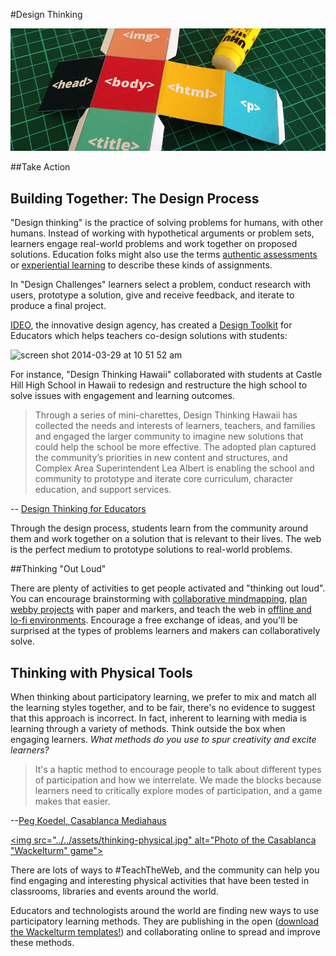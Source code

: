 #Design Thinking

<a href="https://twitter.com/yofiesetiawan"><img src="../../assets/design-thinking.jpg" alt="photo by Yofie Setiawan"/></a>

##Take Action

## Building Together: The Design Process

"Design thinking" is the practice of solving problems for humans, with other humans. Instead of working with hypothetical arguments or problem sets, learners engage real-world problems and work together on proposed solutions. Education folks might also use the terms [authentic assessments](http://en.wikipedia.org/wiki/Authentic_assessment) or [experiential learning](http://en.wikipedia.org/wiki/Experiential_learning) to describe these kinds of assignments. 

In "Design Challenges" learners select a problem, conduct research with users, prototype a solution, give and receive feedback, and iterate to produce a final project.

[IDEO](http://www.ideo.com/), the innovative design agency, has created a [Design Toolkit](http://www.designthinkingforeducators.com/design-examples/) for Educators which helps teachers co-design solutions with students:

![screen shot 2014-03-29 at 10 51 52 am](https://cloud.githubusercontent.com/assets/1874003/2558623/be66bfb4-b751-11e3-8523-a249f0de7d2e.png)

For instance, "Design Thinking Hawaii" collaborated with students at Castle Hill High School in Hawaii to redesign and restructure the high school to solve issues with engagement and learning outcomes.

>Through a series of mini-charettes, Design Thinking Hawaii has collected the needs and interests of learners, teachers, and families and engaged the larger community to imagine new solutions that could help the school be more effective. The adopted plan captured the community’s priorities in new content and structures, and Complex Area Superintendent Lea Albert is enabling the school and community to prototype and iterate core curriculum, character education, and support services. 

-- [Design Thinking for Educators](http://www.designthinkingforeducators.com/design-examples/)

Through the design process, students learn from the community around them and work together on a solution that is relevant to their lives. The web is the perfect medium to prototype solutions to real-world problems.

##Thinking "Out Loud"

There are plenty of activities to get people activated and "thinking out loud". You can encourage brainstorming with [collaborative mindmapping](https://laura.makes.org/thimble/collaborative-mindmapping), [plan webby projects](https://mozteach.makes.org/thimble/designing-for-the-web-planning) with paper and markers, and teach the web in [offline and lo-fi environments](https://keyboardkat.makes.org/thimble/LTIxMDA3NTY0ODA=/lofi-nofi-teaching-kit). Encourage a free exchange of ideas, and you'll be surprised at the types of problems learners and makers can collaboratively solve.

## Thinking with Physical Tools

When thinking about participatory learning, we prefer to mix and match all the learning styles together, and to be fair, there's no evidence to suggest that this approach is incorrect. In fact, inherent to learning with media is learning through a variety of methods. Think outside the box when engaging learners. *What methods do you use to spur creativity and excite learners?*

>It's a haptic method to encourage people to talk about different types of participation and how we interrelate. We made the blocks because learners need to critically explore modes of participation, and a game makes that easier. 

--[Peg Koedel, Casablanca Mediahaus](http://casablanca-dresden.de)

<a href="https://github.com/edgar-b/Wackelturm"><img src="../../assets/thinking-physical.jpg" alt="Photo of the Casablanca "Wackelturm" game"></a>

There are lots of ways to #TeachTheWeb, and the community can help you find engaging and interesting physical activities that have been tested in classrooms, libraries and events around the world. 

Educators and technologists around the world are finding new ways to use participatory learning methods. They are publishing in the open ([download the Wackelturm templates!](https://github.com/edgar-b/Wackelturm)) and collaborating online to spread and improve these methods. 


